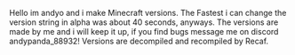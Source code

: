 Hello im andyo and i make Minecraft versions. The Fastest i can change the version string in alpha was about 40 seconds, anyways.
The versions are made by me and i will keep it up, if you find bugs message me on discord andypanda_88932!
Versions are decompiled and recompiled by Recaf.

